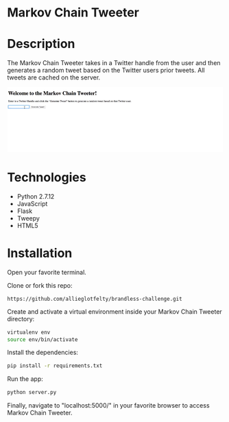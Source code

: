 # Markov Chain Tweeter


# Description
The Markov Chain Tweeter takes in a Twitter handle from the user and then generates a random tweet based on the Twitter users prior tweets. All tweets are cached on the server. 

![alt text](https://github.com/allieglotfelty/brandless-challenge/blob/master/README/b_challenge.gif?raw=true "Markov gif")


# Technologies
 - Python 2.7.12
 - JavaScript
 - Flask
 - Tweepy
 - HTML5


# Installation

Open your favorite terminal.

Clone or fork this repo:

```
https://github.com/allieglotfelty/brandless-challenge.git
```

Create and activate a virtual environment inside your Markov Chain Tweeter directory:

```sh
virtualenv env
source env/bin/activate
```

Install the dependencies:

```sh
pip install -r requirements.txt
```

Run the app:
```sh
python server.py
```

Finally, navigate to "localhost:5000/" in your favorite browser to access Markov Chain Tweeter.
